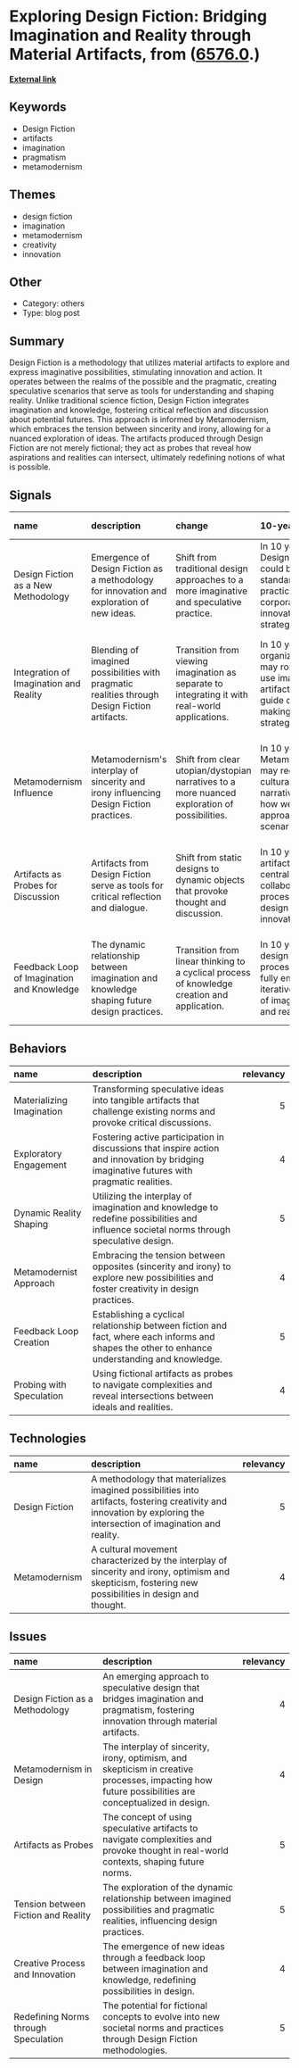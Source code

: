 # __Exploring Design Fiction: Bridging Imagination and Reality through Material Artifacts__, from ([6576.0](https://kghosh.substack.com/p/6576.0).)

__[External link](https://nearfuturelaboratory.com/blog/2024/08/fictionfactsfutures/)__



## Keywords

* Design Fiction
* artifacts
* imagination
* pragmatism
* metamodernism

## Themes

* design fiction
* imagination
* metamodernism
* creativity
* innovation

## Other

* Category: others
* Type: blog post

## Summary

Design Fiction is a methodology that utilizes material artifacts to explore and express imaginative possibilities, stimulating innovation and action. It operates between the realms of the possible and the pragmatic, creating speculative scenarios that serve as tools for understanding and shaping reality. Unlike traditional science fiction, Design Fiction integrates imagination and knowledge, fostering critical reflection and discussion about potential futures. This approach is informed by Metamodernism, which embraces the tension between sincerity and irony, allowing for a nuanced exploration of ideas. The artifacts produced through Design Fiction are not merely fictional; they act as probes that reveal how aspirations and realities can intersect, ultimately redefining notions of what is possible.

## Signals

| name                                       | description                                                                                   | change                                                                                          | 10-year                                                                                                   | driving-force                                                                          |   relevancy |
|:-------------------------------------------|:----------------------------------------------------------------------------------------------|:------------------------------------------------------------------------------------------------|:----------------------------------------------------------------------------------------------------------|:---------------------------------------------------------------------------------------|------------:|
| Design Fiction as a New Methodology        | Emergence of Design Fiction as a methodology for innovation and exploration of new ideas.     | Shift from traditional design approaches to a more imaginative and speculative practice.        | In 10 years, Design Fiction could become a standard practice in corporate innovation strategies.          | A growing need for innovative thinking in a rapidly changing technological landscape.  |           4 |
| Integration of Imagination and Reality     | Blending of imagined possibilities with pragmatic realities through Design Fiction artifacts. | Transition from viewing imagination as separate to integrating it with real-world applications. | In 10 years, organizations may routinely use imaginative artifacts to guide decision-making and strategy. | The recognition of the importance of imagination in shaping future realities.          |           5 |
| Metamodernism Influence                    | Metamodernism's interplay of sincerity and irony influencing Design Fiction practices.        | Shift from clear utopian/dystopian narratives to a more nuanced exploration of possibilities.   | In 10 years, Metamodernism may redefine cultural narratives and how we approach future scenarios.         | The need for more complex narratives in a world filled with ambiguity and uncertainty. |           4 |
| Artifacts as Probes for Discussion         | Artifacts from Design Fiction serve as tools for critical reflection and dialogue.            | Shift from static designs to dynamic objects that provoke thought and discussion.               | In 10 years, artifacts may be central to collaborative processes in design and innovation.                | Desire for more engaging and participatory approaches in design and innovation.        |           5 |
| Feedback Loop of Imagination and Knowledge | The dynamic relationship between imagination and knowledge shaping future design practices.   | Transition from linear thinking to a cyclical process of knowledge creation and application.    | In 10 years, design processes may fully embrace iterative cycles of imagination and reality.              | The complexity of modern challenges requiring adaptive and flexible thinking.          |           5 |

## Behaviors

| name                      | description                                                                                                                                    |   relevancy |
|:--------------------------|:-----------------------------------------------------------------------------------------------------------------------------------------------|------------:|
| Materializing Imagination | Transforming speculative ideas into tangible artifacts that challenge existing norms and provoke critical discussions.                         |           5 |
| Exploratory Engagement    | Fostering active participation in discussions that inspire action and innovation by bridging imaginative futures with pragmatic realities.     |           4 |
| Dynamic Reality Shaping   | Utilizing the interplay of imagination and knowledge to redefine possibilities and influence societal norms through speculative design.        |           5 |
| Metamodernist Approach    | Embracing the tension between opposites (sincerity and irony) to explore new possibilities and foster creativity in design practices.          |           4 |
| Feedback Loop Creation    | Establishing a cyclical relationship between fiction and fact, where each informs and shapes the other to enhance understanding and knowledge. |           5 |
| Probing with Speculation  | Using fictional artifacts as probes to navigate complexities and reveal intersections between ideals and realities.                            |           4 |

## Technologies

| name           | description                                                                                                                                                          |   relevancy |
|:---------------|:---------------------------------------------------------------------------------------------------------------------------------------------------------------------|------------:|
| Design Fiction | A methodology that materializes imagined possibilities into artifacts, fostering creativity and innovation by exploring the intersection of imagination and reality. |           5 |
| Metamodernism  | A cultural movement characterized by the interplay of sincerity and irony, optimism and skepticism, fostering new possibilities in design and thought.               |           4 |

## Issues

| name                                 | description                                                                                                                                         |   relevancy |
|:-------------------------------------|:----------------------------------------------------------------------------------------------------------------------------------------------------|------------:|
| Design Fiction as a Methodology      | An emerging approach to speculative design that bridges imagination and pragmatism, fostering innovation through material artifacts.                |           4 |
| Metamodernism in Design              | The interplay of sincerity, irony, optimism, and skepticism in creative processes, impacting how future possibilities are conceptualized in design. |           4 |
| Artifacts as Probes                  | The concept of using speculative artifacts to navigate complexities and provoke thought in real-world contexts, shaping future norms.               |           5 |
| Tension between Fiction and Reality  | The exploration of the dynamic relationship between imagined possibilities and pragmatic realities, influencing design practices.                   |           5 |
| Creative Process and Innovation      | The emergence of new ideas through a feedback loop between imagination and knowledge, redefining possibilities in design.                           |           4 |
| Redefining Norms through Speculation | The potential for fictional concepts to evolve into new societal norms and practices through Design Fiction methodologies.                          |           5 |